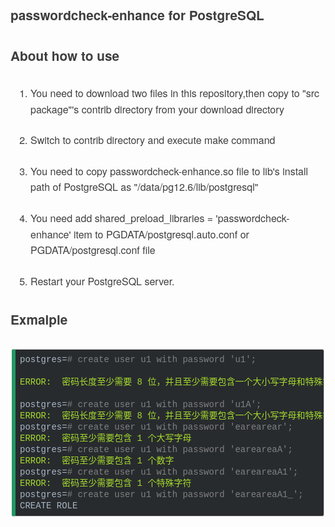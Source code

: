 <div class="output_wrapper" id="output_wrapper_id" style="font-size: 16px; color: rgb(62, 62, 62); line-height: 1.6; word-spacing: 0px; letter-spacing: 0px; font-family: 'Helvetica Neue', Helvetica, 'Hiragino Sans GB', 'Microsoft YaHei', Arial, sans-serif;"><h3 id="hpasswordcheckenhanceforpostgresql" style="color: inherit; line-height: inherit; padding: 0px; margin: 1.5em 0px; font-weight: bold; font-size: 1.3em;"><span style="font-size: inherit; color: inherit; line-height: inherit; margin: 0px; padding: 0px;">passwordcheck-enhance for PostgreSQL</span></h3>
<h3 id="habouthowtouse" style="color: inherit; line-height: inherit; padding: 0px; margin: 1.5em 0px; font-weight: bold; font-size: 1.3em;"><span style="font-size: inherit; color: inherit; line-height: inherit; margin: 0px; padding: 0px;">About how to use</span></h3>
<ol style="font-size: inherit; color: inherit; line-height: inherit; margin: 0px; padding: 0px; padding-left: 32px; list-style-type: decimal;">
<li style="font-size: inherit; color: inherit; line-height: inherit; margin: 0px; padding: 0px; margin-bottom: 0.5em;"><p style="font-size: inherit; color: inherit; line-height: inherit; padding: 0px; margin: 1.5em 0px;">You need to download two files in this repository,then copy to "src package"'s contrib directory from your download directory</p></li>
<li style="font-size: inherit; color: inherit; line-height: inherit; margin: 0px; padding: 0px; margin-bottom: 0.5em;"><p style="font-size: inherit; color: inherit; line-height: inherit; padding: 0px; margin: 1.5em 0px;">Switch to contrib directory and execute make command</p></li>
<li style="font-size: inherit; color: inherit; line-height: inherit; margin: 0px; padding: 0px; margin-bottom: 0.5em;"><p style="font-size: inherit; color: inherit; line-height: inherit; padding: 0px; margin: 1.5em 0px;">You need to copy passwordcheck-enhance.so file to lib's install path of PostgreSQL as "/data/pg12.6/lib/postgresql" </p></li>
<li style="font-size: inherit; color: inherit; line-height: inherit; margin: 0px; padding: 0px; margin-bottom: 0.5em;"><p style="font-size: inherit; color: inherit; line-height: inherit; padding: 0px; margin: 1.5em 0px;">You need add shared_preload_libraries = 'passwordcheck-enhance' item to PGDATA/postgresql.auto.conf or PGDATA/postgresql.conf file</p></li>
<li style="font-size: inherit; color: inherit; line-height: inherit; margin: 0px; padding: 0px; margin-bottom: 0.5em;"><p style="font-size: inherit; color: inherit; line-height: inherit; padding: 0px; margin: 1.5em 0px;">Restart your PostgreSQL server.</p></li>
</ol>
<h3 id="hexmalple" style="color: inherit; line-height: inherit; padding: 0px; margin: 1.5em 0px; font-weight: bold; font-size: 1.3em;"><span style="font-size: inherit; color: inherit; line-height: inherit; margin: 0px; padding: 0px;">Exmalple</span></h3>
<pre style="font-size: inherit; color: inherit; line-height: inherit; margin: 0px; padding: 0px;"><code class="hljs makefile" style="overflow-wrap: break-word; margin: 0px 2px; line-height: 18px; font-size: 14px; font-weight: normal; word-spacing: 0px; letter-spacing: 0px; font-family: Consolas, Inconsolata, Courier, monospace; border-radius: 3px; border-width: 1px 1px 1px 6px; border-style: solid; border-color: rgb(204, 204, 204) rgb(204, 204, 204) rgb(204, 204, 204) rgb(33, 152, 99); color: rgb(169, 183, 198); background: rgb(40, 43, 46); overflow-x: auto; padding: 0.5em; white-space: pre !important; word-wrap: normal !important; word-break: normal !important; overflow: auto !important; display: -webkit-box !important;">postgres=<span class="hljs-comment" style="font-size: inherit; line-height: inherit; margin: 0px; padding: 0px; color: rgb(128, 128, 128); word-wrap: inherit !important; word-break: inherit !important;">#&nbsp;create&nbsp;user&nbsp;u1&nbsp;with&nbsp;password&nbsp;'u1';</span><br><span class="hljs-section" style="font-size: inherit; line-height: inherit; margin: 0px; padding: 0px; color: rgb(165, 218, 45); word-wrap: inherit !important; word-break: inherit !important;"><br>ERROR:&nbsp;&nbsp;密码长度至少需要&nbsp;8&nbsp;位，并且至少需要包含一个大小写字母和特殊字符&nbsp;<br></span><br>postgres=<span class="hljs-comment" style="font-size: inherit; line-height: inherit; margin: 0px; padding: 0px; color: rgb(128, 128, 128); word-wrap: inherit !important; word-break: inherit !important;">#&nbsp;create&nbsp;user&nbsp;u1&nbsp;with&nbsp;password&nbsp;'u1A';</span><br><span class="hljs-section" style="font-size: inherit; line-height: inherit; margin: 0px; padding: 0px; color: rgb(165, 218, 45); word-wrap: inherit !important; word-break: inherit !important;">ERROR:&nbsp;&nbsp;密码长度至少需要&nbsp;8&nbsp;位，并且至少需要包含一个大小写字母和特殊字符&nbsp;</span><br>postgres=<span class="hljs-comment" style="font-size: inherit; line-height: inherit; margin: 0px; padding: 0px; color: rgb(128, 128, 128); word-wrap: inherit !important; word-break: inherit !important;">#&nbsp;create&nbsp;user&nbsp;u1&nbsp;with&nbsp;password&nbsp;'earearear';</span><br><span class="hljs-section" style="font-size: inherit; line-height: inherit; margin: 0px; padding: 0px; color: rgb(165, 218, 45); word-wrap: inherit !important; word-break: inherit !important;">ERROR:&nbsp;&nbsp;密码至少需要包含&nbsp;1&nbsp;个大写字母</span><br>postgres=<span class="hljs-comment" style="font-size: inherit; line-height: inherit; margin: 0px; padding: 0px; color: rgb(128, 128, 128); word-wrap: inherit !important; word-break: inherit !important;">#&nbsp;create&nbsp;user&nbsp;u1&nbsp;with&nbsp;password&nbsp;'eareareaA';</span><br><span class="hljs-section" style="font-size: inherit; line-height: inherit; margin: 0px; padding: 0px; color: rgb(165, 218, 45); word-wrap: inherit !important; word-break: inherit !important;">ERROR:&nbsp;&nbsp;密码至少需要包含&nbsp;1&nbsp;个数字</span><br>postgres=<span class="hljs-comment" style="font-size: inherit; line-height: inherit; margin: 0px; padding: 0px; color: rgb(128, 128, 128); word-wrap: inherit !important; word-break: inherit !important;">#&nbsp;create&nbsp;user&nbsp;u1&nbsp;with&nbsp;password&nbsp;'eareareaA1';</span><br><span class="hljs-section" style="font-size: inherit; line-height: inherit; margin: 0px; padding: 0px; color: rgb(165, 218, 45); word-wrap: inherit !important; word-break: inherit !important;">ERROR:&nbsp;&nbsp;密码至少需要包含&nbsp;1&nbsp;个特殊字符</span><br>postgres=<span class="hljs-comment" style="font-size: inherit; line-height: inherit; margin: 0px; padding: 0px; color: rgb(128, 128, 128); word-wrap: inherit !important; word-break: inherit !important;">#&nbsp;create&nbsp;user&nbsp;u1&nbsp;with&nbsp;password&nbsp;'eareareaA1_';</span><br>CREATE&nbsp;ROLE<br></code></pre></div>

